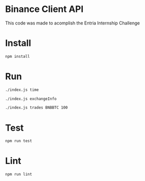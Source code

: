 # Binance Client API

This code was made to acomplish the Entria Internship Challenge

# Install

```sh
npm install
```

# Run

```sh
./index.js time
```

```sh
./index.js exchangeInfo
```

```sh
./index.js trades BNBBTC 100
```

# Test

```sh
npm run test
```

# Lint

```sh
npm run lint
```
